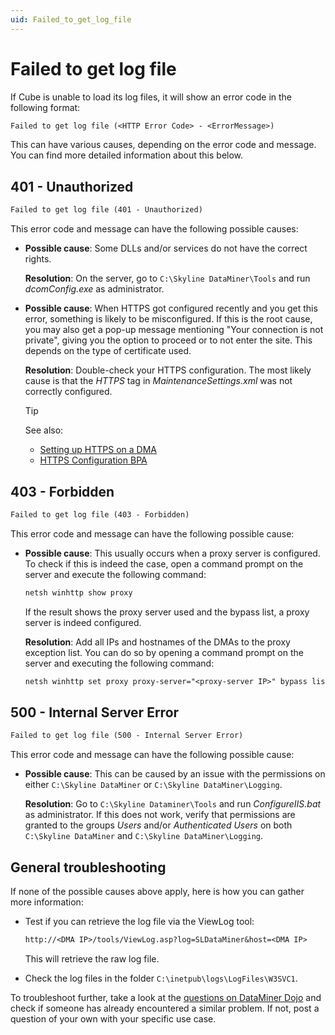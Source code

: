 ```yaml
---
uid: Failed_to_get_log_file
---
```


# Failed to get log file

If Cube is unable to load its log files, it will show an error code in the following format:

```txt
Failed to get log file (<HTTP Error Code> - <ErrorMessage>)
```

This can have various causes, depending on the error code and message. You can find more detailed information about this below.

## 401 - Unauthorized

```txt
Failed to get log file (401 - Unauthorized)
```

This error code and message can have the following possible causes:

- **Possible cause**: Some DLLs and/or services do not have the correct rights.

  **Resolution**: On the server, go to `C:\Skyline DataMiner\Tools` and run *dcomConfig.exe* as administrator.

- **Possible cause**: When HTTPS got configured recently and you get this error, something is likely to be misconfigured. If this is the root cause, you may also get a pop-up message mentioning "Your connection is not private", giving you the option to proceed or to not enter the site. This depends on the type of certificate used.

  **Resolution**: Double-check your HTTPS configuration. The most likely cause is that the *HTTPS* tag in *MaintenanceSettings.xml* was not correctly configured.

  > [!TIP]
  > See also:
  >
  > - [Setting up HTTPS on a DMA](xref:Setting_up_HTTPS_on_a_DMA)
  > - [HTTPS Configuration BPA](xref:BPA_Https_Configuration)

## 403 - Forbidden

```txt
Failed to get log file (403 - Forbidden)
```

This error code and message can have the following possible cause:

- **Possible cause**: This usually occurs when a proxy server is configured. To check if this is indeed the case, open a command prompt on the server and execute the following command:

  ```txt
  netsh winhttp show proxy
  ```

  If the result shows the proxy server used and the bypass list, a proxy server is indeed configured.

  **Resolution**: Add all IPs and hostnames of the DMAs to the proxy exception list. You can do so by opening a command prompt on the server and executing the following command:

  ```txt
  netsh winhttp set proxy proxy-server="<proxy-server IP>" bypass list="<IPs/hostnames to be excluded>"
  ```

## 500 - Internal Server Error

```txt
Failed to get log file (500 - Internal Server Error)
```

This error code and message can have the following possible cause:

- **Possible cause**: This can be caused by an issue with the permissions on either `C:\Skyline DataMiner` or `C:\Skyline DataMiner\Logging`.

  **Resolution**: Go to `C:\Skyline Dataminer\Tools` and run *ConfigureIIS.bat* as administrator. If this does not work, verify that permissions are granted to the groups *Users* and/or *Authenticated Users* on both `C:\Skyline DataMiner` and `C:\Skyline DataMiner\Logging`.

## General troubleshooting

If none of the possible causes above apply, here is how you can gather more information:

- Test if you can retrieve the log file via the ViewLog tool:

  ```txt
  http://<DMA IP>/tools/ViewLog.asp?log=SLDataMiner&host=<DMA IP>
  ```

  This will retrieve the raw log file.

- Check the log files in the folder `C:\inetpub\logs\LogFiles\W3SVC1`.

To troubleshoot further, take a look at the [questions on DataMiner Dojo](https://community.dataminer.services/questions/) and check if someone has already encountered a similar problem. If not, post a question of your own with your specific use case.
